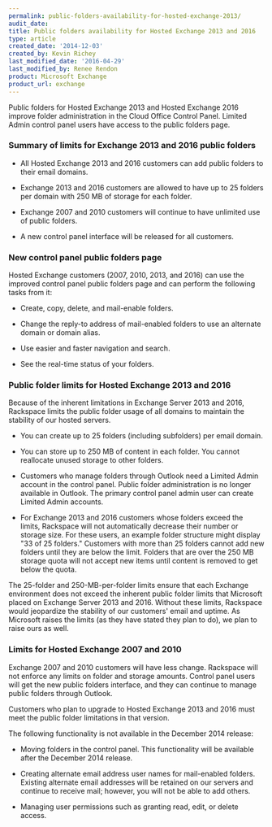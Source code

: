 ```yaml
---
permalink: public-folders-availability-for-hosted-exchange-2013/
audit_date:
title: Public folders availability for Hosted Exchange 2013 and 2016
type: article
created_date: '2014-12-03'
created_by: Kevin Richey
last_modified_date: '2016-04-29'
last_modified_by: Renee Rendon
product: Microsoft Exchange
product_url: exchange
---
```


Public folders for Hosted Exchange 2013 and Hosted Exchange 2016 improve folder administration in the Cloud Office Control Panel. Limited Admin control panel users have access to the public folders page.

### Summary of limits for Exchange 2013 and 2016 public folders

- All Hosted Exchange 2013 and 2016 customers can add public folders to their email domains.

- Exchange 2013 and 2016 customers are allowed to have up to 25 folders per domain with 250 MB of storage for each folder.

- Exchange 2007 and 2010 customers will continue to have unlimited use of public folders.

- A new control panel interface will be released for all customers.

### New control panel public folders page

Hosted Exchange customers (2007, 2010, 2013, and 2016) can use the improved control panel public folders page and can perform the following tasks from it:

- Create, copy, delete, and mail-enable folders.

- Change the reply-to address of mail-enabled folders to use an alternate domain or domain alias.

- Use easier and faster navigation and search.

- See the real-time status of your folders.

### Public folder limits for Hosted Exchange 2013 and 2016

Because of the inherent limitations in Exchange Server 2013 and 2016, Rackspace limits the public folder usage of all domains to maintain the stability of our hosted servers.

- You can create up to 25 folders (including subfolders) per email domain.

- You can store up to 250 MB of content in each folder. You cannot reallocate unused storage to other folders.

- Customers who manage folders through Outlook need a Limited Admin account in the control panel. Public folder administration is no longer available in Outlook. The primary control panel admin user can create Limited Admin accounts.

- For Exchange 2013 and 2016 customers whose folders exceed the limits, Rackspace will not automatically decrease their number or storage size. For these users, an example folder structure might display "33 of 25 folders." Customers with more than 25 folders cannot add new folders until they are below the limit. Folders that are over the 250 MB storage quota will not accept new items until content is removed to get below the quota.

The 25-folder and 250-MB-per-folder limits ensure that each Exchange environment does not exceed the inherent public folder limits that Microsoft placed on Exchange Server 2013 and 2016. Without these limits, Rackspace would jeopardize the stability of our customers' email and uptime. As Microsoft raises the limits (as they have stated they plan to do), we plan to raise ours as well.

### Limits for Hosted Exchange 2007 and 2010

Exchange 2007 and 2010 customers will have less change. Rackspace will not enforce any limits on folder and storage amounts. Control panel users will get the new public folders interface, and they can continue to manage public folders through Outlook.

Customers who plan to upgrade to Hosted Exchange 2013 and 2016 must meet the public folder limitations in that version.

The following functionality is not available in the December 2014 release:

- Moving folders in the control panel. This functionality will be available after the December 2014 release.

- Creating alternate email address user names for mail-enabled folders. Existing alternate email addresses will be retained on our servers and continue to receive mail; however, you will not be able to add others.

- Managing user permissions such as granting read, edit, or delete access.
